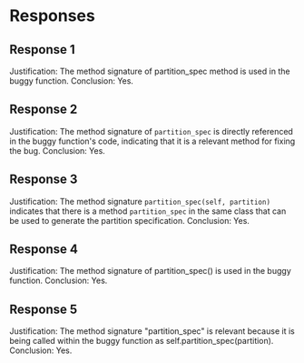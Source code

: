 # Responses
## Response 1
Justification: The method signature of partition_spec method is used in the buggy function.
Conclusion: Yes.

## Response 2
Justification: The method signature of `partition_spec` is directly referenced in the buggy function's code, indicating that it is a relevant method for fixing the bug.
Conclusion: Yes.

## Response 3
Justification: The method signature `partition_spec(self, partition)` indicates that there is a method `partition_spec` in the same class that can be used to generate the partition specification.
Conclusion: Yes.

## Response 4
Justification: The method signature of partition_spec() is used in the buggy function.
Conclusion: Yes.

## Response 5
Justification: The method signature "partition_spec" is relevant because it is being called within the buggy function as self.partition_spec(partition).
Conclusion: Yes.

